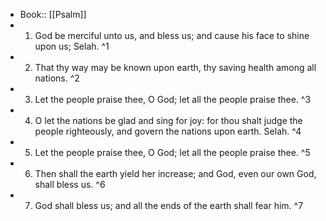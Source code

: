 - Book:: [[Psalm]]
- 1. God be merciful unto us, and bless us; and cause his face to shine upon us; Selah. ^1
- 2. That thy way may be known upon earth, thy saving health among all nations. ^2
- 3. Let the people praise thee, O God; let all the people praise thee. ^3
- 4. O let the nations be glad and sing for joy: for thou shalt judge the people righteously, and govern the nations upon earth. Selah. ^4
- 5. Let the people praise thee, O God; let all the people praise thee. ^5
- 6. Then shall the earth yield her increase; and God, even our own God, shall bless us. ^6
- 7. God shall bless us; and all the ends of the earth shall fear him. ^7

